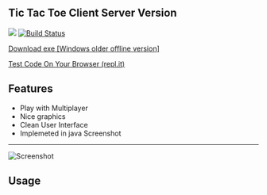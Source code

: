 

Tic Tac Toe Client Server Version
-----------
<a href="https://www.gnu.org/licenses/gpl-3.0" alt="License: GPLv3"><img src="https://img.shields.io/badge/License-GPL%20v3-blue.svg"></a>
[![Build Status](https://travis-ci.org/shubham8550/Tic-Tac-Toe-Game--Java_GUI_Application.svg?branch=master)](https://travis-ci.org/shubham8550/Tic-Tac-Toe-Game--Java_GUI_Application)

[Download exe [Windows older offline version]](https://drive.google.com/uc?export=download&id=1oDsPmqxt_-cWety9i-ZazlcucV05_cfe)

[Test Code On Your Browser (repl.it)](https://repl.it/@shubhambadgujar/IndianredDotingHarddrive)

Features
--------
- Play with Multiplayer 
- Nice graphics
- Clean User Interface
- Implemeted in java
Screenshot
----------
![Screenshot](https://drive.google.com/uc?export=download&id=1ZVkCq12JuSbt9_uTIcjefp4XI-O_6hAa)

Usage
-----
```


```
